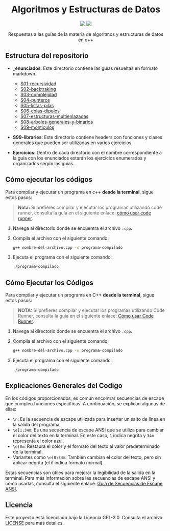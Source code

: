 <h1 align="center">Algoritmos y Estructuras de Datos</h1>

<p align="center">
<a href="#estructura-del-repositorio"><img src="https://img.shields.io/badge/estructura-BD93F9?style=for-the-badge"></a>
<a href="#explicaciones-generales-del-codigo"><img src="https://img.shields.io/badge/explicaciones%20generales-BD93F9?style=for-the-badge"></a>
</p>

<p align="center">Respuestas a las guías de la materia de algoritmos y estructuras de datos en c++</p>

## Estructura del repositorio

- **_enunciados**: Este directorio contiene las guías resueltas en formato markdown.

    - [S01-recursividad](./_enunciados/S01-recursividad.md)
    - [S02-backtraking](./_enunciados/S02-backtraking.md)
    - [S03-complejidad](./_enunciados/S03-complejidad.md)
    - [S04-punteros](./_enunciados/S04-punteros.md)
    - [S05-listas-pilas](./_enunciados/S05-listas-pilas.md)
    - [S06-colas-dipolos](./_enunciados/s06-colas-dipolos.md)
    - [S07-estructuras-multienlazadas](./_enunciados/s07-estructuras-multienlazadas.md)
    - [S08-arboles-generales-y-binarios](./_enunciados/s08-arboles-generales-y-binarios.md)
    - [S09-monticulos](./_enunciados/s09-monticulos.md)

- **S99-libraries**: Este directorio contiene headers con funciones y clases generales que pueden ser utilizadas en varios ejercicios.

- **Ejercicios**: Dentro de cada directorio con el nombre correspondiente a la guía con los enunciados estarán los ejercicios enumerados y organizados según las guías.

## Cómo ejecutar los códigos

Para compilar y ejecutar un programa en c++ **desde la terminal**, sigue estos pasos:

> **Nota:**
> Si prefieres compilar y ejecutar los programas utilizando code runner, consulta la guía en el siguiente enlace: [cómo usar code runner](https://example.com/code-runner-guide).

1. Navega al directorio donde se encuentra el archivo `.cpp`.
2. Compila el archivo con el siguiente comando:

    ```bash
    g++ nombre-del-archivo.cpp -o programa-compilado
    ```

3. Ejecuta el programa con el siguiente comando:

    ```bash
    ./programa-compilado
    ```

## Cómo Ejecutar los Códigos

Para compilar y ejecutar un programa en C++ **desde la terminal**, sigue estos pasos:

> **NOTA:**
> Si prefieres compilar y ejecutar los programas utilizando Code Runner, consulta la guía en el siguiente enlace: [Cómo usar Code Runner](https://example.com/code-runner-guide).

1. Navega al directorio donde se encuentra el archivo `.cpp`.
2. Compila el archivo con el siguiente comando:

    ```bash
    g++ nombre-del-archivo.cpp -o programa-compilado
    ```

3. Ejecuta el programa con el siguiente comando:

    ```bash
    ./programa-compilado
    ```

## Explicaciones Generales del Codigo

En los códigos proporcionados, es común encontrar secuencias de escape que cumplen funciones específicas. A continuación, se explican algunas de ellas:

- `\n`: Es la secuencia de escape utilizada para insertar un salto de línea en la salida del programa.
- `\e[1;34m`: Es una secuencia de escape ANSI que se utiliza para cambiar el color del texto en la terminal. En este caso, `1` indica negrita y `34m` representa el color azul.
- `\e[0m`: Restaura el color y el formato del texto al valor predeterminado de la terminal.
- Variantes como `\e[0;34m`: También cambian el color del texto, pero sin aplicar negrita (el `0` indica formato normal).

Estas secuencias son útiles para mejorar la legibilidad de la salida en la terminal. Para más información sobre las secuencias de escape ANSI y cómo usarlas, consulta el siguiente enlace: [Guía de Secuencias de Escape ANSI](https://es.wikipedia.org/wiki/C%C3%B3digo_escape_ANSI).

## Licencia

Este proyecto está licenciado bajo la Licencia GPL-3.0. Consulta el archivo [LICENSE](LICENSE) para más detalles.
